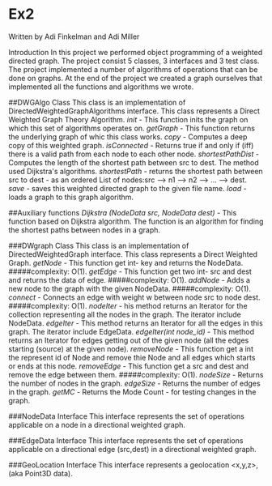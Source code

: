 # Ex2

Written by Adi Finkelman and Adi Miller

Introduction
In this project we performed object programming of a weighted directed graph. The project consist 5 classes, 3 interfaces and 3 test class.
The project implemented a number of algorithms of operations that can be done on graphs. At the end of the project we created a graph ourselves that implemented all the functions and algorithms we wrote.

##DWGAlgo Class
This class is an implementation of DirectedWeightedGraphAlgorithms interface. This class represents a Direct Weighted Graph Theory Algorithm.
*init* - This function inits the graph on which this set of algorithms operates on.
*getGraph* - This function returns the underlying graph of whic this class works.
*copy* - Computes a deep copy of this weighted graph.
*isConnected* - Returns true if and only if (iff) there is a valid path from each node to each other node.
*shortestPathDist* - Computes the length of the shortest path between src to dest. The method used Dijkstra's algorithms.
*shortestPath* - returns the shortest path between src to dest - as an ordered List of nodes:src --> n1 --> n2 --> ... --> dest.
*save* - saves this weighted directed graph to the given file name.
*load* - loads a graph to this graph algorithm.

##Auxiliary functions
*Dijkstra (NodeData src, NodeData dest)* - This function based on Dijkstra algorithm. The function is an algorithm for finding the shortest paths between nodes in a graph.

###DWgraph Class
This class is an implementation of DirectedWeightedGraph interface. This class represents a Direct Weighted Graph.
*getNode* - This function get int- key and returns the NodeData. #####complexity: O(1).
*getEdge* - This function get two int- src and dest and returns the data of edge. #####complexity: O(1).
*addNode* -  Adds a new node to the graph with the given NodeData. #####complexity: O(1).
*connect* - Connects an edge with weight w between node src to node dest. #####complexity: O(1).
*nodeIter* - his method returns an Iterator for the collection representing all the nodes in the graph. The iterator include NodeData.
*edgeIter* - This method returns an Iterator for all the edges in this graph. The iterator include EdgeData.
*edgeIter(int node_id)* -  This method returns an Iterator for edges getting out of the given node (all the edges starting (source) at the given node).
*removeNode* - This function get a int the represent id of Node and remove thie Node and all edges which starts or ends at this node.
*removeEdge* - This function get a src and dest and remove the edge between them. #####complexity: O(1).
*nodeSize* - Returns the number of nodes in the graph.
*edgeSize* - Returns the number of edges in the graph.
*getMC* - Returns the Mode Count - for testing changes in the graph.

###NodeData Interface
This interface represents the set of operations applicable on a node in a directional weighted graph.

###EdgeData Interface
This interface represents the set of operations applicable on a directional edge (src,dest) in a directional weighted graph.

###GeoLocation Interface
This interface represents a geolocation <x,y,z>, (aka Point3D data).
















